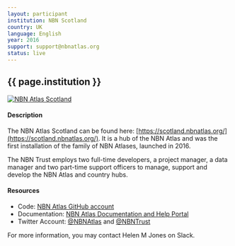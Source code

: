 ```yaml
---
layout: participant
institution: NBN Scotland
country: UK
language: English
year: 2016
support: support@nbnatlas.org
status: live
---
```


## {{ page.institution }}

[![NBN Atlas Scotland](/assets/img/participants/nbnatlas-scotland.png)](https://scotland.nbnatlas.org/)

#### Description 
The NBN Atlas Scotland can be found here: [https://scotland.nbnatlas.org/](https://scotland.nbnatlas.org/). It is a hub of the NBN Atlas and was the first installation of the family of NBN Atlases, launched in 2016.

The NBN Trust employs two full-time developers, a project manager, a data manager and two part-time support officers to manage, support and develop the NBN Atlas and country hubs.


#### Resources

- Code: [NBN Atlas GitHub account](https://github.com/nbnuk)
- Documentation: [NBN Atlas Documentation and Help Portal](https://docs.nbnatlas.org/)
- Twitter Account: [@NBNAtlas](https://twitter.com/NBNAtlas) and [@NBNTrust](https://twitter.com/NBNTrust)



For more information, you may contact Helen M Jones on Slack.
